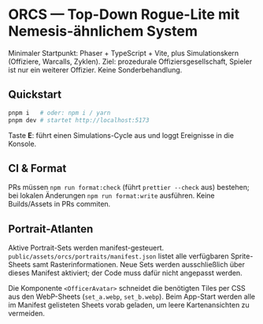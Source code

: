 # ORCS — Top-Down Rogue-Lite mit Nemesis-ähnlichem System

Minimaler Startpunkt: Phaser + TypeScript + Vite, plus Simulationskern (Offiziere, Warcalls, Zyklen).
Ziel: prozedurale Offiziersgesellschaft, Spieler ist nur ein weiterer Offizier. Keine Sonderbehandlung.

## Quickstart

```bash
pnpm i   # oder: npm i / yarn
pnpm dev # startet http://localhost:5173
```

Taste **E**: führt einen Simulations-Cycle aus und loggt Ereignisse in die Konsole.

## CI & Format

PRs müssen `npm run format:check` (führt `prettier --check` aus) bestehen; bei lokalen Änderungen `npm run format:write` ausführen. Keine Builds/Assets in PRs commiten.

## Portrait-Atlanten

Aktive Portrait-Sets werden manifest-gesteuert. `public/assets/orcs/portraits/manifest.json` listet alle verfügbaren Sprite-Sheets samt Rasterinformationen. Neue Sets werden ausschließlich über dieses Manifest aktiviert; der Code muss dafür nicht angepasst werden.

Die Komponente `<OfficerAvatar>` schneidet die benötigten Tiles per CSS aus den WebP-Sheets (`set_a.webp`, `set_b.webp`). Beim App-Start werden alle im Manifest gelisteten Sheets vorab geladen, um leere Kartenansichten zu vermeiden.
